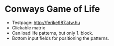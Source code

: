 # Conways Game of Life
- Testpage: http://ferike987.atw.hu
- Clickable matrix
- Can load life patterns, but only 1. block.
- Bottom input fields for positioning the patterns.



